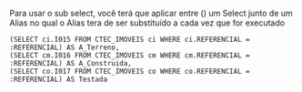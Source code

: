 Para usar o sub select, você terá que aplicar entre () um Select junto de um Alias no qual o Alias tera de ser substituído a cada vez que for executado

	(SELECT ci.I015 FROM CTEC_IMOVEIS ci WHERE ci.REFERENCIAL = :REFERENCIAL) AS A_Terreno,
	(SELECT cm.I016 FROM CTEC_IMOVEIS cm WHERE cm.REFERENCIAL = :REFERENCIAL) AS A_Construida,
	(SELECT co.I017 FROM CTEC_IMOVEIS co WHERE co.REFERENCIAL = :REFERENCIAL) AS Testada

